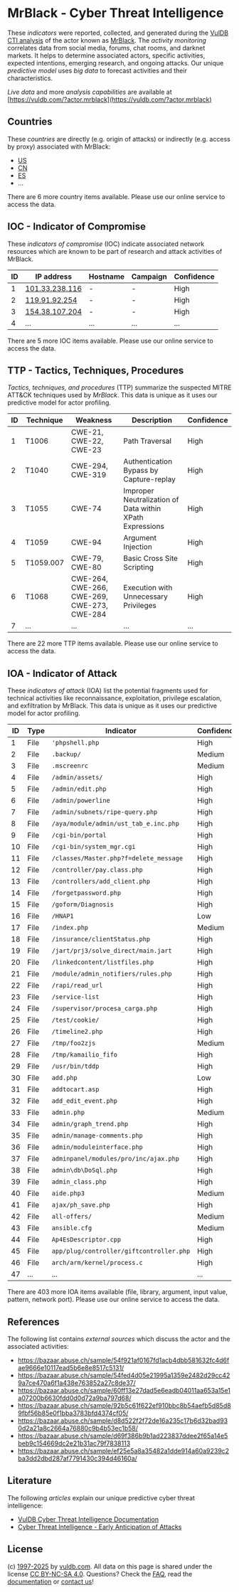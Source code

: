 # MrBlack - Cyber Threat Intelligence

These _indicators_ were reported, collected, and generated during the [VulDB CTI analysis](https://vuldb.com/?kb.cti) of the actor known as [MrBlack](https://vuldb.com/?actor.mrblack). The _activity monitoring_ correlates data from social media, forums, chat rooms, and darknet markets. It helps to determine associated actors, specific activities, expected intentions, emerging research, and ongoing attacks. Our unique _predictive model_ uses _big data_ to forecast activities and their characteristics.

_Live data_ and more _analysis capabilities_ are available at [https://vuldb.com/?actor.mrblack](https://vuldb.com/?actor.mrblack)

## Countries

These _countries_ are directly (e.g. origin of attacks) or indirectly (e.g. access by proxy) associated with MrBlack:

* [US](https://vuldb.com/?country.us)
* [CN](https://vuldb.com/?country.cn)
* [ES](https://vuldb.com/?country.es)
* ...

There are 6 more country items available. Please use our online service to access the data.

## IOC - Indicator of Compromise

These _indicators of compromise_ (IOC) indicate associated network resources which are known to be part of research and attack activities of MrBlack.

ID | IP address | Hostname | Campaign | Confidence
-- | ---------- | -------- | -------- | ----------
1 | [101.33.238.116](https://vuldb.com/?ip.101.33.238.116) | - | - | High
2 | [119.91.92.254](https://vuldb.com/?ip.119.91.92.254) | - | - | High
3 | [154.38.107.204](https://vuldb.com/?ip.154.38.107.204) | - | - | High
4 | ... | ... | ... | ...

There are 5 more IOC items available. Please use our online service to access the data.

## TTP - Tactics, Techniques, Procedures

_Tactics, techniques, and procedures_ (TTP) summarize the suspected MITRE ATT&CK techniques used by _MrBlack_. This data is unique as it uses our predictive model for actor profiling.

ID | Technique | Weakness | Description | Confidence
-- | --------- | -------- | ----------- | ----------
1 | T1006 | CWE-21, CWE-22, CWE-23 | Path Traversal | High
2 | T1040 | CWE-294, CWE-319 | Authentication Bypass by Capture-replay | High
3 | T1055 | CWE-74 | Improper Neutralization of Data within XPath Expressions | High
4 | T1059 | CWE-94 | Argument Injection | High
5 | T1059.007 | CWE-79, CWE-80 | Basic Cross Site Scripting | High
6 | T1068 | CWE-264, CWE-266, CWE-269, CWE-273, CWE-284 | Execution with Unnecessary Privileges | High
7 | ... | ... | ... | ...

There are 22 more TTP items available. Please use our online service to access the data.

## IOA - Indicator of Attack

These _indicators of attack_ (IOA) list the potential fragments used for technical activities like reconnaissance, exploitation, privilege escalation, and exfiltration by MrBlack. This data is unique as it uses our predictive model for actor profiling.

ID | Type | Indicator | Confidence
-- | ---- | --------- | ----------
1 | File | `'phpshell.php` | High
2 | File | `.backup/` | Medium
3 | File | `.mscreenrc` | Medium
4 | File | `/admin/assets/` | High
5 | File | `/admin/edit.php` | High
6 | File | `/admin/powerline` | High
7 | File | `/admin/subnets/ripe-query.php` | High
8 | File | `/aya/module/admin/ust_tab_e.inc.php` | High
9 | File | `/cgi-bin/portal` | High
10 | File | `/cgi-bin/system_mgr.cgi` | High
11 | File | `/classes/Master.php?f=delete_message` | High
12 | File | `/controller/pay.class.php` | High
13 | File | `/controllers/add_client.php` | High
14 | File | `/forgetpassword.php` | High
15 | File | `/goform/Diagnosis` | High
16 | File | `/HNAP1` | Low
17 | File | `/index.php` | Medium
18 | File | `/insurance/clientStatus.php` | High
19 | File | `/jart/prj3/solve_direct/main.jart` | High
20 | File | `/linkedcontent/listfiles.php` | High
21 | File | `/module/admin_notifiers/rules.php` | High
22 | File | `/rapi/read_url` | High
23 | File | `/service-list` | High
24 | File | `/supervisor/procesa_carga.php` | High
25 | File | `/test/cookie/` | High
26 | File | `/timeline2.php` | High
27 | File | `/tmp/foo2zjs` | Medium
28 | File | `/tmp/kamailio_fifo` | High
29 | File | `/usr/bin/tddp` | High
30 | File | `add.php` | Low
31 | File | `addtocart.asp` | High
32 | File | `add_edit_event.php` | High
33 | File | `admin.php` | Medium
34 | File | `admin/graph_trend.php` | High
35 | File | `admin/manage-comments.php` | High
36 | File | `admin/moduleinterface.php` | High
37 | File | `adminpanel/modules/pro/inc/ajax.php` | High
38 | File | `admin\db\DoSql.php` | High
39 | File | `admin_class.php` | High
40 | File | `aide.php3` | Medium
41 | File | `ajax/ph_save.php` | High
42 | File | `all-offers/` | Medium
43 | File | `ansible.cfg` | Medium
44 | File | `Ap4EsDescriptor.cpp` | High
45 | File | `app/plug/controller/giftcontroller.php` | High
46 | File | `arch/arm/kernel/process.c` | High
47 | ... | ... | ...

There are 403 more IOA items available (file, library, argument, input value, pattern, network port). Please use our online service to access the data.

## References

The following list contains _external sources_ which discuss the actor and the associated activities:

* https://bazaar.abuse.ch/sample/54f921af0167fd1acb4dbb581632fc4d6fae9666e10117ead5b6e8e8517c5131/
* https://bazaar.abuse.ch/sample/54fed4d05e21995a1359e2482d29cc429a7ce470a6f1a438e763852a27c8de37/
* https://bazaar.abuse.ch/sample/60ff13e27dad5e6eadb04011aa653a15e1a07200b6630fdd0d0d72a9ba797d68/
* https://bazaar.abuse.ch/sample/92b5c61f622ef910bbc8b54aefb5d85d89fbf56b85e0f1bba3783bfd4374cf05/
* https://bazaar.abuse.ch/sample/d8d522f2f72de16a235c17b6d32bad930d2a21a8c2664a76880c9b4b53ec1b58/
* https://bazaar.abuse.ch/sample/d69f386b9b1ad223837ddee2f65a14e5beb9c154669dc2e21b31ac79f7838113
* https://bazaar.abuse.ch/sample/ef25e5a8a35482a1dde914a60a9239c2ba3dd2dbd287af7791430c394d46160a/

## Literature

The following _articles_ explain our unique predictive cyber threat intelligence:

* [VulDB Cyber Threat Intelligence Documentation](https://vuldb.com/?kb.cti)
* [Cyber Threat Intelligence - Early Anticipation of Attacks](https://www.scip.ch/en/?labs.20201022)

## License

(c) [1997-2025](https://vuldb.com/?kb.changelog) by [vuldb.com](https://vuldb.com/?kb.about). All data on this page is shared under the license [CC BY-NC-SA 4.0](https://creativecommons.org/licenses/by-nc-sa/4.0/). Questions? Check the [FAQ](https://vuldb.com/?kb.faq), read the [documentation](https://vuldb.com/?kb) or [contact us](https://vuldb.com/?contact)!
